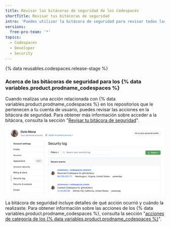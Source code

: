 ```yaml
---
title: Revisar las bitácoras de seguridad de los Codespaces
shortTitle: Revisar tus bitácoras de seguridad
intro: 'Puedes utilizar la bitácora de seguridad para revisar todas las acciones relacionadas con los {% data variables.product.prodname_codespaces %}.'
versions:
  free-pro-team: '*'
topics:
  - Codespaces
  - Developer
  - Security
---
```


{% data reusables.codespaces.release-stage %}

### Acerca de las bitácoras de seguridad para los {% data variables.product.prodname_codespaces %}

Cuando realizas una acción relacionada con {% data variables.product.prodname_codespaces %} en los repositorios que le pertenecen a tu cuenta de usuario, puedes revisar las acciones en la bitácora de seguridad. Para obtener más información sobre acceder a la bitácora, consulta la sección "[Revisar tu bitácora de seguridad](/github/authenticating-to-github/reviewing-your-security-log#accessing-your-security-log)".

![bitácora de seguridad con información sobre los codespaces](/assets/images/help/settings/codespaces-audit-log.png)

La bitácora de seguridad incluye detalles de qué acción ocurrió y cuándo la realizaste. Para obtener información sobre las acciones de los {% data variables.product.prodname_codespaces %}, consulta la sección "[acciones de categoría de los {% data variables.product.prodname_codespaces %}](/github/authenticating-to-github/reviewing-your-security-log#codespaces-category-actions)".
